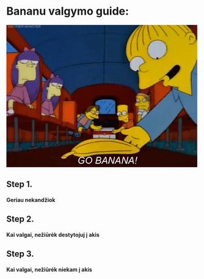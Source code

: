﻿# Bananu valgymo guide:
![GitHub Logo](public_html/images/banana.gif)
## Step 1.
#### Geriau nekandžiok
## Step 2.
#### Kai valgai, nežiūrėk destytojuj į akis
## Step 3.
#### Kai valgai, nežiūrėk niekam į akis
